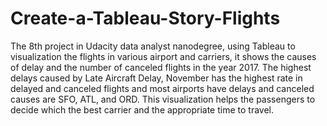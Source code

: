# Create-a-Tableau-Story-Flights

The 8th project in Udacity data analyst nanodegree, using Tableau to visualization the flights in various airport and carriers, it shows the causes of delay and the number of canceled flights in the year 2017. The highest delays caused by Late Aircraft Delay, November has the highest rate in delayed and canceled flights and most airports have delays and canceled causes are SFO, ATL, and ORD. This visualization helps the passengers to decide which the best carrier and the appropriate time to travel.
